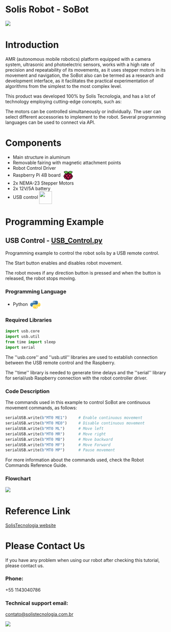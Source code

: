 # Solis Robot - SoBot
![](https://github.com/SolisTecnologia/SoBot-USB-Control/blob/master/png/SoBotSingle.png)
# Introduction

AMR (autonomous mobile robotics) platform equipped with a camera system, ultrasonic and photoelectric sensors, works with a high rate of precision and repeatability of its movements, as it uses stepper motors in its movement and navigation, the SoBot also can be termed as a research and development interface, as it facilitates the practical experimentation of algorithms from the simplest to the most complex level.

This product was developed 100% by Solis Tecnologia, and has a lot of technology employing cutting-edge concepts, such as:

The motors can be controlled simultaneously or individually.
The user can select different accessories to implement to the robot.
Several programming languages can be used to connect via API.

# Components

* Main structure in aluminum
* Removable fairing with magnetic attachment points
* Robot Control Driver
* Raspberry Pi 4B board <img align="center" height="30" width="40" src="https://github.com/devicons/devicon/blob/master/icons/raspberrypi/raspberrypi-original.svg">
* 2x NEMA-23 Stepper Motors
* 2x 12V/5A battery
* USB control  <img align="center" height="40" width="40" src="https://github.com/SolisTecnologia/SoBot-USB-Control/blob/master/png/control.png">

# Programming Example
## USB Control - [USB_Control.py](https://github.com/SolisTecnologia/SoBot-USB-Control/blob/master/USB_Control.py)
Programming example to control the robot solis by a USB remote control.

The Start button enables and disables robot movement.

The robot moves if any direction button is pressed and when the button is released, the robot stops moving.

### Programming Language

* Python  <img align="center" height="30" width="40" src="https://raw.githubusercontent.com/devicons/devicon/master/icons/python/python-original.svg">

### Required Libraries

~~~python
import usb.core
import usb.util
from time import sleep
import serial
~~~

The ''usb.core'' and ''usb.util'' libraries are used to establish connection between the USB remote control and the Raspberry.

The ''time'' library is needed to generate time delays and the ''serial'' library for serial/usb Raspberry connection with the robot controller driver.

### Code Description

The commands used in this example to control SoBot are continuous movement commands, as follows:

~~~python
serialUSB.write(b"MT0 ME1")     # Enable continuous movement
serialUSB.write(b"MT0 ME0")     # Disable continuous movement
serialUSB.write(b"MT0 ML")      # Move left
serialUSB.write(b"MT0 MR")      # Move right
serialUSB.write(b"MT0 MB")      # Move backward
serialUSB.write(b"MT0 MF")      # Move Forward
serialUSB.write(b"MT0 MP")      # Pause movement
~~~

For more information about the commands used, check the Robot Commands Reference Guide.

### Flowchart

![](https://github.com/SolisTecnologia/SoBot-USB-Control/blob/master/png/Flowchart_USB_Control.png)

# Reference Link
[SolisTecnologia website](https://solistecnologia.com/produtos/robotsingle)

# Please Contact Us
If you have any problem when using our robot after checking this tutorial, please contact us.

### Phone:
+55 1143040786

### Technical support email: 
contato@solistecnologia.com.br

![](https://github.com/SolisTecnologia/SoBot-USB-Control/blob/master/png/logo.png)